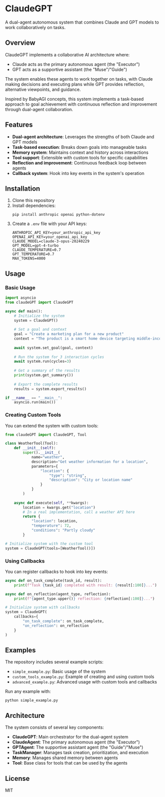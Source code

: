 # ClaudeGPT

A dual-agent autonomous system that combines Claude and GPT models to work collaboratively on tasks.

## Overview

ClaudeGPT implements a collaborative AI architecture where:
- Claude acts as the primary autonomous agent (the "Executor")
- GPT acts as a supportive assistant (the "Muse"/"Guide")

The system enables these agents to work together on tasks, with Claude making decisions and executing plans while GPT provides reflection, alternative viewpoints, and guidance.

Inspired by BabyAGI concepts, this system implements a task-based approach to goal achievement with continuous reflection and improvement through dual-agent collaboration.

## Features

- **Dual-agent architecture**: Leverages the strengths of both Claude and GPT models
- **Task-based execution**: Breaks down goals into manageable tasks
- **Memory system**: Maintains context and history across interactions
- **Tool support**: Extensible with custom tools for specific capabilities
- **Reflection and improvement**: Continuous feedback loop between agents
- **Callback system**: Hook into key events in the system's operation

## Installation

1. Clone this repository
2. Install dependencies:
   ```
   pip install anthropic openai python-dotenv
   ```
3. Create a `.env` file with your API keys:
   ```
   ANTHROPIC_API_KEY=your_anthropic_api_key
   OPENAI_API_KEY=your_openai_api_key
   CLAUDE_MODEL=claude-3-opus-20240229
   GPT_MODEL=gpt-4-turbo
   CLAUDE_TEMPERATURE=0.7
   GPT_TEMPERATURE=0.7
   MAX_TOKENS=4000
   ```

## Usage

### Basic Usage

```python
import asyncio
from claudeGPT import ClaudeGPT

async def main():
    # Initialize the system
    system = ClaudeGPT()
    
    # Set a goal and context
    goal = "Create a marketing plan for a new product"
    context = "The product is a smart home device targeting middle-income families."
    
    await system.set_goal(goal, context)
    
    # Run the system for 3 interaction cycles
    await system.run(cycles=3)
    
    # Get a summary of the results
    print(system.get_summary())
    
    # Export the complete results
    results = system.export_results()

if __name__ == "__main__":
    asyncio.run(main())
```

### Creating Custom Tools

You can extend the system with custom tools:

```python
from claudeGPT import ClaudeGPT, Tool

class WeatherTool(Tool):
    def __init__(self):
        super().__init__(
            name="weather",
            description="Get weather information for a location",
            parameters={
                "location": {
                    "type": "string",
                    "description": "City or location name"
                }
            }
        )
    
    async def execute(self, **kwargs):
        location = kwargs.get("location")
        # In a real implementation, call a weather API here
        return {
            "location": location,
            "temperature": 72,
            "conditions": "Partly cloudy"
        }

# Initialize system with the custom tool
system = ClaudeGPT(tools=[WeatherTool()])
```

### Using Callbacks

You can register callbacks to hook into key events:

```python
async def on_task_complete(task_id, result):
    print(f"Task {task_id} completed with result: {result[:100]}...")

async def on_reflection(agent_type, reflection):
    print(f"{agent_type.upper()} reflection: {reflection[:100]}...")

# Initialize system with callbacks
system = ClaudeGPT(
    callbacks={
        "on_task_complete": on_task_complete,
        "on_reflection": on_reflection
    }
)
```

## Examples

The repository includes several example scripts:

- `simple_example.py`: Basic usage of the system
- `custom_tools_example.py`: Example of creating and using custom tools
- `advanced_example.py`: Advanced usage with custom tools and callbacks

Run any example with:

```
python simple_example.py
```

## Architecture

The system consists of several key components:

- **ClaudeGPT**: Main orchestrator for the dual-agent system
- **ClaudeAgent**: The primary autonomous agent (the "Executor")
- **GPTAgent**: The supportive assistant agent (the "Guide"/"Muse")
- **TaskManager**: Manages task creation, prioritization, and execution
- **Memory**: Manages shared memory between agents
- **Tool**: Base class for tools that can be used by the agents

## License

MIT
